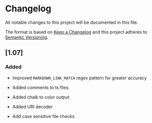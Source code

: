 # Changelog

All notable changes to this project will be documented in this file.

The format is based on [Keep a Changelog](http://keepachangelog.com/)
and this project adheres to [Semantic Versioning](http://semver.org/).

## [1.07]

### Added

* Improved `MARKDOWN_LINK_MATCH` regex pattern for greater accuracy

* Added comments to ts files

* Added chalk to color output

* Added URI decoder

* Add case sensitive file checks

